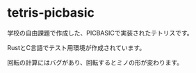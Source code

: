 # tetris-picbasic

学校の自由課題で作成した、PICBASICで実装されたテトリスです。

RustとC言語でテスト用環境が作成されています。

回転の計算にはバグがあり、回転するとミノの形が変わります。
